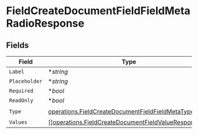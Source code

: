 # FieldCreateDocumentFieldFieldMetaRadioResponse


## Fields

| Field                                                                                                                          | Type                                                                                                                           | Required                                                                                                                       | Description                                                                                                                    |
| ------------------------------------------------------------------------------------------------------------------------------ | ------------------------------------------------------------------------------------------------------------------------------ | ------------------------------------------------------------------------------------------------------------------------------ | ------------------------------------------------------------------------------------------------------------------------------ |
| `Label`                                                                                                                        | **string*                                                                                                                      | :heavy_minus_sign:                                                                                                             | N/A                                                                                                                            |
| `Placeholder`                                                                                                                  | **string*                                                                                                                      | :heavy_minus_sign:                                                                                                             | N/A                                                                                                                            |
| `Required`                                                                                                                     | **bool*                                                                                                                        | :heavy_minus_sign:                                                                                                             | N/A                                                                                                                            |
| `ReadOnly`                                                                                                                     | **bool*                                                                                                                        | :heavy_minus_sign:                                                                                                             | N/A                                                                                                                            |
| `Type`                                                                                                                         | [operations.FieldCreateDocumentFieldFieldMetaTypeRadio](../../models/operations/fieldcreatedocumentfieldfieldmetatyperadio.md) | :heavy_check_mark:                                                                                                             | N/A                                                                                                                            |
| `Values`                                                                                                                       | [][operations.FieldCreateDocumentFieldValueResponse1](../../models/operations/fieldcreatedocumentfieldvalueresponse1.md)       | :heavy_minus_sign:                                                                                                             | N/A                                                                                                                            |